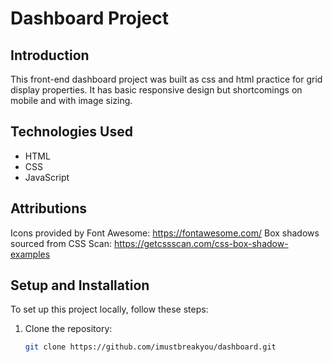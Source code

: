 # Dashboard Project

## Introduction

This front-end dashboard project was built as css and html practice for grid display properties. It has basic responsive design but shortcomings on mobile and with image sizing.


## Technologies Used

- HTML
- CSS
- JavaScript

## Attributions

Icons provided by Font Awesome: https://fontawesome.com/
Box shadows sourced from CSS Scan: https://getcssscan.com/css-box-shadow-examples

## Setup and Installation

To set up this project locally, follow these steps:

1. Clone the repository:
   ```bash
   git clone https://github.com/imustbreakyou/dashboard.git